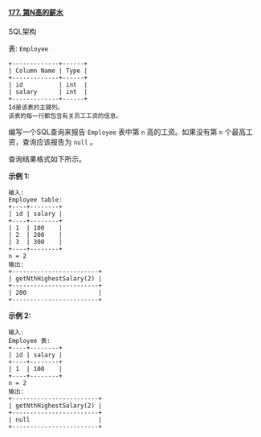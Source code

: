 ﻿#### [177\. 第N高的薪水](https://leetcode.cn/problems/nth-highest-salary/)

SQL架构

表: `Employee`

```
+-------------+------+
| Column Name | Type |
+-------------+------+
| id          | int  |
| salary      | int  |
+-------------+------+
Id是该表的主键列。
该表的每一行都包含有关员工工资的信息。

```

编写一个SQL查询来报告 `Employee` 表中第 `n` 高的工资。如果没有第 `n` 个最高工资，查询应该报告为 `null` 。

查询结果格式如下所示。

**示例 1:**

```
输入: 
Employee table:
+----+--------+
| id | salary |
+----+--------+
| 1  | 100    |
| 2  | 200    |
| 3  | 300    |
+----+--------+
n = 2
输出: 
+------------------------+
| getNthHighestSalary(2) |
+------------------------+
| 200                    |
+------------------------+

```

**示例 2:**

```
输入: 
Employee 表:
+----+--------+
| id | salary |
+----+--------+
| 1  | 100    |
+----+--------+
n = 2
输出: 
+------------------------+
| getNthHighestSalary(2) |
+------------------------+
| null                   |
+------------------------+
```
